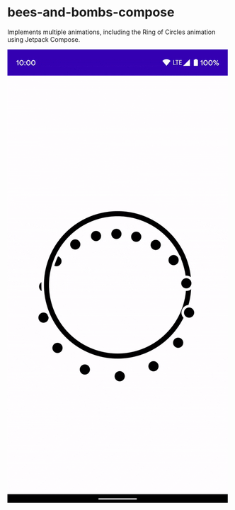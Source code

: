 # bees-and-bombs-compose

Implements multiple animations, including the Ring of Circles animation using Jetpack Compose.

![Ring of Circles](./art/ring-of-circles-compose.gif)
